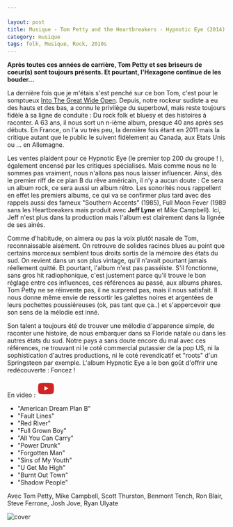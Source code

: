 ```yaml
---

layout: post
title: Musique - Tom Petty and the Heartbreakers - Hypnotic Eye (2014)
category: musique
tags: folk, Musique, Rock, 2010s
---
```

**Après toutes ces années de carrière, Tom Petty et ses briseurs de coeur(s) sont toujours présents. Et pourtant, l'Hexagone continue de les bouder...**

La dernière fois que je m'étais s'est penché sur ce bon Tom, c'est pour le somptueux [Into The Great Wide Open](https://www.cheziceman.fr/2008/tompetty-greatwideopen/). Depuis, notre rockeur sudiste a eu des hauts et des bas, a connu le privilège du superbowl, mais reste toujours fidèle à sa ligne de conduite : Du rock folk et bluesy et des histoires à raconter. A 63 ans, il nous sort un n-ième album, presque 40 ans après ses débuts. En France, on l'a vu très peu, la dernière fois étant en 2011 mais la critique autant que le public le suivent fidèlement au Canada, aux Etats Unis ou ... en Allemagne.

Les ventes plaident pour ce Hypnotic Eye (le premier top 200 du groupe ! ), également encensé par les critiques spécialisés. Mais comme nous ne le sommes pas vraiment, nous n'allons pas nous laisser influencer. Ainsi, dès le premier riff de ce plan B du rêve américain, il n'y a aucun doute : Ce sera un album rock, ce sera aussi un album rétro. Les sonorités nous rappellent en effet les premiers albums, ce qui va se confirmer plus tard avec des rappels aussi des fameux "Southern Accents" (1985), Full Moon Fever (1989 sans les Heartbreakers mais produit avec **Jeff Lyne** et Mike Campbell). Ici, Jeff n'est plus dans la production mais l'album est clairement dans la lignée de ses ainés.

Comme d'habitude, on aimera ou pas la voix plutôt nasale de Tom, reconnaissable aisément. On retrouve de solides racines blues au point que certains morceaux semblent tous droits sortis de la mémoire des états du sud. On revient dans un son plus vintage, qu'il n'avait pourtant jamais réellement quitté. Et pourtant, l'album n'est pas passéiste. S'il fonctionne, sans gros hit radiophonique, c'est justement parce qu'il trouve le bon réglage entre ces influences, ces références au passé, aux albums phares. Tom Petty ne se réinvente pas, il ne surprend pas, mais il nous satisfait. Il nous donne même envie de ressortir les galettes noires et argentées de leurs pochettes poussiéreuses (ok, pas tant que ça..) et s'appercevoir que son sens de la mélodie est inné.

Son talent a toujours été de trouver une mélodie d'apparence simple, de raconter une histoire, de nous embarquer dans sa Floride natale ou dans les autres états du sud. Notre pays a sans doute encore du mal avec ces références, ne trouvant ni le coté commercial putassier de la pop US, ni la sophistication d'autres productions, ni le coté revendicatif et "roots" d'un Springsteen par exemple. L'album Hypnotic Eye a le bon goût d'offrir une redécouverte : Foncez !

En video : [![video](/images/youtube.png)](https://www.youtube.com/watch?v=v9kL1Nm57bw)

* "American Dream Plan B"
* "Fault Lines"
* "Red River"
* "Full Grown Boy"
* "All You Can Carry"
* "Power Drunk"
* "Forgotten Man"
* "Sins of My Youth"
* "U Get Me High"
* "Burnt Out Town"
* "Shadow People"

Avec Tom Petty, Mike Campbell, Scott Thurston, Benmont Tench, Ron Blair, Steve Ferrone, Josh Jove, Ryan Ulyate

![cover](https://filedn.eu/llqi9IBxlYouGRXYG2xlROb/img/2015/hypnoticeye.jpg)
